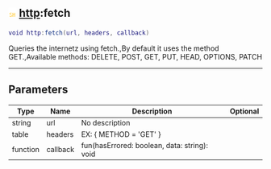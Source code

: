 ## ![shared](.gitbook/assets/shared.png) [http](./readme/http/README.md):fetch

```lua
void http:fetch(url, headers, callback)
```

Queries the internetz using fetch.,By default it uses the method GET.,Available methods: DELETE, POST, GET, PUT, HEAD, OPTIONS, PATCH

------
## Parameters

| Type   | Name | Description | Optional |
| ------ | ---- | ----------- | -------: |
| string | url | No description |  |
| table | headers | EX: { METHOD = 'GET' } |  |
| function | callback | fun(hasErrored: boolean, data: string): void |  |

